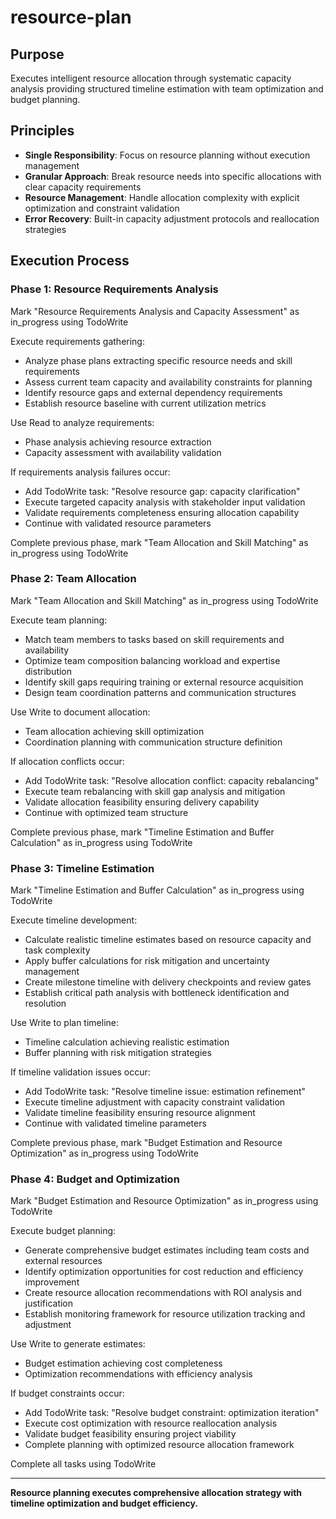 # resource-plan

## Purpose

Executes intelligent resource allocation through systematic capacity analysis providing structured timeline estimation with team optimization and budget planning.

## Principles

- **Single Responsibility**: Focus on resource planning without execution management
- **Granular Approach**: Break resource needs into specific allocations with clear capacity requirements
- **Resource Management**: Handle allocation complexity with explicit optimization and constraint validation
- **Error Recovery**: Built-in capacity adjustment protocols and reallocation strategies

## Execution Process

### Phase 1: Resource Requirements Analysis
Mark "Resource Requirements Analysis and Capacity Assessment" as in_progress using TodoWrite

Execute requirements gathering:
- Analyze phase plans extracting specific resource needs and skill requirements
- Assess current team capacity and availability constraints for planning
- Identify resource gaps and external dependency requirements
- Establish resource baseline with current utilization metrics

Use Read to analyze requirements:
- Phase analysis achieving resource extraction
- Capacity assessment with availability validation

If requirements analysis failures occur:
- Add TodoWrite task: "Resolve resource gap: capacity clarification"
- Execute targeted capacity analysis with stakeholder input validation
- Validate requirements completeness ensuring allocation capability
- Continue with validated resource parameters

Complete previous phase, mark "Team Allocation and Skill Matching" as in_progress using TodoWrite

### Phase 2: Team Allocation
Mark "Team Allocation and Skill Matching" as in_progress using TodoWrite

Execute team planning:
- Match team members to tasks based on skill requirements and availability
- Optimize team composition balancing workload and expertise distribution
- Identify skill gaps requiring training or external resource acquisition
- Design team coordination patterns and communication structures

Use Write to document allocation:
- Team allocation achieving skill optimization
- Coordination planning with communication structure definition

If allocation conflicts occur:
- Add TodoWrite task: "Resolve allocation conflict: capacity rebalancing"
- Execute team rebalancing with skill gap analysis and mitigation
- Validate allocation feasibility ensuring delivery capability
- Continue with optimized team structure

Complete previous phase, mark "Timeline Estimation and Buffer Calculation" as in_progress using TodoWrite

### Phase 3: Timeline Estimation
Mark "Timeline Estimation and Buffer Calculation" as in_progress using TodoWrite

Execute timeline development:
- Calculate realistic timeline estimates based on resource capacity and task complexity
- Apply buffer calculations for risk mitigation and uncertainty management
- Create milestone timeline with delivery checkpoints and review gates
- Establish critical path analysis with bottleneck identification and resolution

Use Write to plan timeline:
- Timeline calculation achieving realistic estimation
- Buffer planning with risk mitigation strategies

If timeline validation issues occur:
- Add TodoWrite task: "Resolve timeline issue: estimation refinement"
- Execute timeline adjustment with capacity constraint validation
- Validate timeline feasibility ensuring resource alignment
- Continue with validated timeline parameters

Complete previous phase, mark "Budget Estimation and Resource Optimization" as in_progress using TodoWrite

### Phase 4: Budget and Optimization
Mark "Budget Estimation and Resource Optimization" as in_progress using TodoWrite

Execute budget planning:
- Generate comprehensive budget estimates including team costs and external resources
- Identify optimization opportunities for cost reduction and efficiency improvement
- Create resource allocation recommendations with ROI analysis and justification
- Establish monitoring framework for resource utilization tracking and adjustment

Use Write to generate estimates:
- Budget estimation achieving cost completeness
- Optimization recommendations with efficiency analysis

If budget constraints occur:
- Add TodoWrite task: "Resolve budget constraint: optimization iteration"
- Execute cost optimization with resource reallocation analysis
- Validate budget feasibility ensuring project viability
- Complete planning with optimized resource allocation framework

Complete all tasks using TodoWrite

---

**Resource planning executes comprehensive allocation strategy with timeline optimization and budget efficiency.**